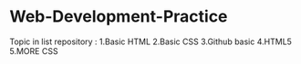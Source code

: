 # Web-Development-Practice
Topic in list repository :
1.Basic HTML
2.Basic CSS
3.Github basic
4.HTML5
5.MORE CSS
